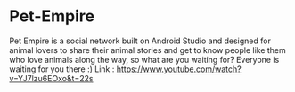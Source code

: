 # Pet-Empire

Pet Empire is a social network built on Android Studio and designed for animal lovers to share
their animal stories and get to know people like them who love animals along the way, so what are you waiting for? Everyone is waiting for you there :)
Link : https://www.youtube.com/watch?v=YJ7lzu6EOxo&t=22s






